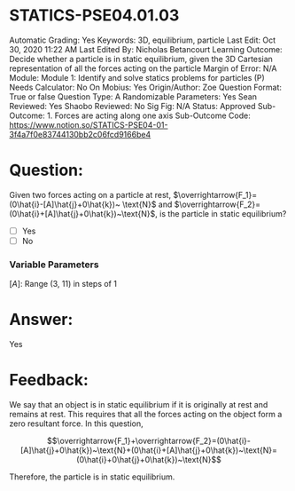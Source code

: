 # STATICS-PSE04.01.03

Automatic Grading: Yes
Keywords: 3D, equilibrium, particle
Last Edit: Oct 30, 2020 11:22 AM
Last Edited By: Nicholas Betancourt
Learning Outcome: Decide whether a particle is in static equilibrium, given the 3D Cartesian representation of all the forces acting on the particle
Margin of Error: N/A
Module: Module 1: Identify and solve statics problems for particles (P)
Needs Calculator: No
On Mobius: Yes
Origin/Author: Zoe
Question Format: True or false
Question Type: A
Randomizable Parameters: Yes
Sean Reviewed: Yes
Shaobo Reviewed: No
Sig Fig: N/A
Status: Approved
Sub-Outcome: 1. Forces are acting along one axis
Sub-Outcome Code: https://www.notion.so/STATICS-PSE04-01-3f4a7f0e83744130bb2c06fcd9166be4

# Question:

Given two forces acting on a particle at rest, $\overrightarrow{F_1}=(0\hat{i}-[A]\hat{j}+0\hat{k})~ \text{N}$ and $\overrightarrow{F_2}=(0\hat{i}+[A]\hat{j}+0\hat{k})~\text{N}$, is the particle in static equilibrium?

- [ ]  Yes
- [ ]  No

### Variable Parameters

$[A]:$ Range (3, 11) in steps of 1

# Answer:

Yes

# Feedback:

We say that an object is in static equilibrium if it is originally at rest and remains at rest. This requires that all the forces acting on the object form a zero resultant force. In this question, 

$$\overrightarrow{F_1}+\overrightarrow{F_2}=(0\hat{i}-[A]\hat{j}+0\hat{k})~\text{N}+(0\hat{i}+[A]\hat{j}+0\hat{k})~\text{N}=(0\hat{i}+0\hat{j}+0\hat{k})~\text{N}$$

Therefore, the particle is in static equilibrium.